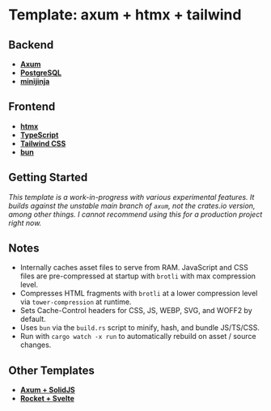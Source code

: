 # Template: axum + htmx + tailwind

## Backend

- __[Axum](https://github.com/tokio-rs/axum)__
- __[PostgreSQL](https://www.postgresql.org)__
- __[minijinja](https://docs.rs/minijinja/latest/minijinja/)__

## Frontend

- __[htmx](https://htmx.org)__
- __[TypeScript](https://www.typescriptlang.org)__
- __[Tailwind CSS](https://tailwindcss.com)__
- __[bun](https://bun.sh/)__

## Getting Started

_This template is a work-in-progress with various experimental features. It
builds against the unstable main branch of `axum`, not the crates.io version,
among other things. I cannot recommend using this for a production project right
now._

## Notes

- Internally caches asset files to serve from RAM. JavaScript and CSS files are pre-compressed at startup
  with `brotli` with max compression level.
- Compresses HTML fragments with `brotli` at a lower compression
  level via `tower-compression` at runtime.
- Sets Cache-Control headers for CSS, JS, WEBP, SVG, and WOFF2 by default.
- Uses `bun` via the `build.rs` script to minify, hash, and bundle
  JS/TS/CSS.
- Run with `cargo watch -x run` to automatically rebuild on asset / source
  changes.

## Other Templates

- __[Axum + SolidJS](https://github.com/robertwayne/template-axum-solidjs-spa)__
- __[Rocket + Svelte](https://github.com/robertwayne/template-rocket-svelte-spa)__
